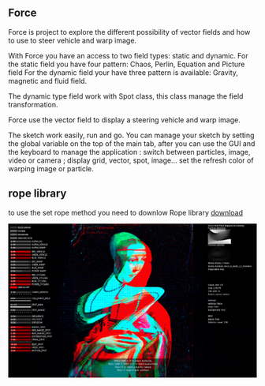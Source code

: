 ## Force

Force is project to explore the different possibility of vector fields and how to use to steer vehicle and warp image.

With Force you have an access to two field types: static and dynamic. 
For the static field you have four pattern: Chaos, Perlin, Equation and Picture field
For the dynamic field your have three pattern is available: Gravity, magnetic and fluid field.

The dynamic type field work with Spot class, this class manage the field transformation.

Force use the vector field to display a steering vehicle and warp image.

The sketch work easily, run and go.
You can manage your sketch by setting the global variable on the top of the main tab, after you can use the GUI and the keyboard to manage the application :
switch between particles, image, video or camera ; display grid, vector, spot, image...
set the refresh color of warping image or particle.

## rope library
to use the set rope method you need to downlow Rope library
[download](https://github.com/StanLepunK/Rope/blob/master/build_rope/Rope.zip)


![La dame à l'hermine](https://github.com/StanLepunK/Force_Field/blob/master/import_github_pic/Dame_a_l_hermine_force_fluide.jpg)



